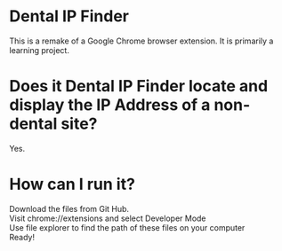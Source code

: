 Dental IP Finder
=========

This is a remake of a Google Chrome browser extension. It is primarily a learning project.

Does it Dental IP Finder locate and display the IP Address of a non-dental site?
=========

Yes.

How can I run it?
=========

Download the files from Git Hub. <br>
Visit chrome://extensions and select Developer Mode <br>
Use file explorer to find the path of these files on your computer <br>
Ready!
